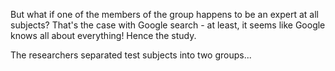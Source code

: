 But what if one of the members of the group happens to be an expert at all subjects?  That's the case with Google search - at least, it seems like Google knows all about everything!  Hence the study.

The researchers separated test subjects into two groups...

